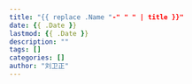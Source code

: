 ```yaml
---
title: "{{ replace .Name "-" " " | title }}"
date: {{ .Date }}
lastmod: {{ .Date }}
description: ""
tags: []
categories: []
author: "刘卫正"
---
```


